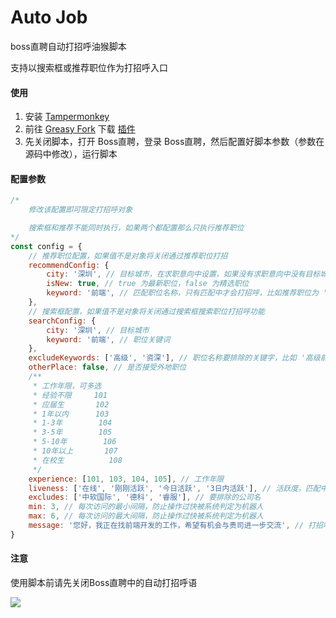 # Auto Job

boss直聘自动打招呼油猴脚本

支持以搜索框或推荐职位作为打招呼入口

#### 使用

1. 安装 [Tampermonkey](https://www.tampermonkey.net/)
2. 前往 [Greasy Fork](https://greasyfork.org/zh-CN) 下载 [插件](https://greasyfork.org/zh-CN/scripts/476171-boss%E7%9B%B4%E8%81%98%E8%87%AA%E5%8A%A8%E6%89%93%E6%8B%9B%E5%91%BC)
3. 先关闭脚本，打开 Boss直聘，登录 Boss直聘，然后配置好脚本参数（参数在源码中修改），运行脚本


#### 配置参数

```javascript
/*
    修改该配置即可限定打招呼对象

    搜索框和推荐不能同时执行，如果两个都配置那么只执行推荐职位
*/
const config = {
    // 推荐职位配置，如果值不是对象将关闭通过推荐职位打招
    recommendConfig: {
        city: '深圳', // 目标城市，在求职意向中设置，如果没有求职意向中没有目标城市将不会自动打招呼
        isNew: true, // true 为最新职位，false 为精选职位
        keyword: '前端', // 匹配职位名称，只有匹配中才会打招呼，比如推荐职位为 '后端工程师' 会跳过
    },
    // 搜索框配置，如果值不是对象将关闭通过搜索框搜索职位打招呼功能
    searchConfig: {
        city: '深圳', // 目标城市
        keyword: '前端', // 职位关键词
    },
    excludeKeywords: ['高级', '资深'], // 职位名称要排除的关键字，比如 '高级前端工程师' 将会比排除在外
    otherPlace: false, // 是否接受外地职位
    /**
     * 工作年限，可多选
     * 经验不限     101
     * 应届生       102
     * 1年以内      103
     * 1-3年        104
     * 3-5年        105
     * 5-10年        106
     * 10年以上       107
     * 在校生          108
     */
    experience: [101, 103, 104, 105], // 工作年限
    liveness: ['在线', '刚刚活跃', '今日活跃', '3日内活跃'], // 活跃度，匹配中的才会打招呼
    excludes: ['中软国际', '德科', '睿服'], // 要排除的公司名
    min: 3, // 每次访问的最小间隔，防止操作过快被系统判定为机器人
    max: 6, // 每次访问的最大间隔，防止操作过快被系统判定为机器人
    message: '您好，我正在找前端开发的工作，希望有机会与贵司进一步交流', // 打招呼语
}
```

#### 注意

使用脚本前请先关闭Boss直聘中的自动打招呼语

![](https://greasyfork.s3.us-east-2.amazonaws.com/ttbfb6sarov72xkcgsty5pm4cs3e)
